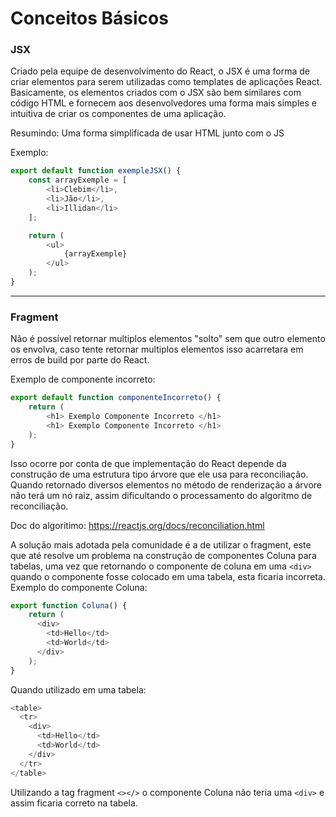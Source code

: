 # Conceitos Básicos

### JSX

Criado pela equipe de desenvolvimento do React, o JSX é uma forma de criar elementos para serem utilizadas como templates de aplicações React. Basicamente, os elementos criados com o JSX são bem similares com código HTML e fornecem aos desenvolvedores uma forma mais simples e intuitiva de criar os componentes de uma aplicação.

Resumindo: Uma forma simplificada de usar HTML junto com o JS

Exemplo:
```js
export default function exempleJSX() {
    const arrayExemple = [
        <li>Clebim</li>,
        <li>Jão</li>,
        <li>Illidan</li>
    ];

    return (
        <ul>
            {arrayExemple}
        </ul>
    );
}
```

---

### Fragment

Não é possível retornar multiplos elementos "solto" sem que outro elemento os envolva, caso tente retornar multiplos elementos isso acarretara em erros de build por parte do React.

Exemplo de componente incorreto:
```js
export default function componenteIncorreto() {
    return (
        <h1> Exemplo Componente Incorreto </h1>
        <h1> Exemplo Componente Incorreto </h1>
    );
}
```

Isso ocorre por conta de que implementação do React depende da construção de uma estrutura tipo árvore que ele usa para reconciliação. Quando retornado diversos elementos no método de renderização a árvore não terá um nó raiz, assim dificultando o processamento do algoritmo de reconciliação.

Doc do algoritimo: https://reactjs.org/docs/reconciliation.html

A solução mais adotada pela comunidade é a de utilizar o fragment, este que até resolve um problema na construção de componentes Coluna para tabelas, uma vez que retornando o componente de coluna em uma ```<div>``` quando o componente fosse colocado em uma tabela, esta ficaria incorreta.
Exemplo do componente Coluna:
```js
export function Coluna() {
    return (
      <div>
        <td>Hello</td>
        <td>World</td>
      </div>
    );
}
```

Quando utilizado em uma tabela:

```js
<table>
  <tr>
    <div>
      <td>Hello</td>
      <td>World</td>
    </div>
  </tr>
</table>
```

Utilizando a tag fragment ```<></>``` o componente Coluna não teria uma ```<div>``` e assim ficaria correto na tabela.